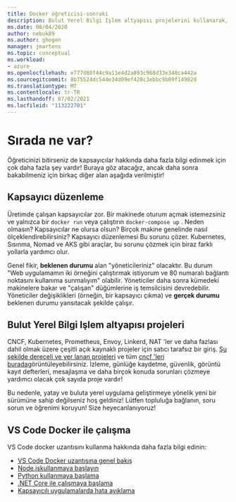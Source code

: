 ```yaml
---
title: Docker öğreticisi-sonraki
description: Bulut Yerel Bilgi Işlem altyapısı projelerini kullanarak, düzenleme ile Docker uygulamalarını genişletme seçeneklerini açıklar.
ms.date: 08/04/2020
author: nebuk89
ms.author: ghogen
manager: jmartens
ms.topic: conceptual
ms.workload:
- azure
ms.openlocfilehash: e777d80f44c9a11e4d2a893c968d33e348ca442a
ms.sourcegitcommit: 8b75524dc544e34d09ef428c3ebbc9b09f14982d
ms.translationtype: MT
ms.contentlocale: tr-TR
ms.lasthandoff: 07/02/2021
ms.locfileid: "113222701"
---
```

# <a name="whats-next"></a>Sırada ne var?

Öğreticinizi bitirseniz de kapsayıcılar hakkında daha fazla bilgi edinmek için çok daha fazla şey vardır!
Buraya göz atacağız, ancak daha sonra bakabilmeniz için birkaç diğer alan aşağıda verilmiştir!

## <a name="container-orchestration"></a>Kapsayıcı düzenleme

Üretimde çalışan kapsayıcılar zor. Bir makinede oturum açmak istemezsiniz ve yalnızca bir `docker run` veya çalıştırın `docker-compose up` . Neden olmasın? Kapsayıcılar ne olursa olsun? Birçok makine genelinde nasıl ölçeklendirebilirsiniz? Kapsayıcı düzenlemesi Bu sorunu çözer. Kubernetes, Sısınma, Nomad ve AKS gibi araçlar, bu sorunu çözmek için biraz farklı yollarla yardımcı olur.

Genel fikir, **beklenen durumu** alan "yöneticileriniz" olacaktır. Bu durum "Web uygulamamın iki örneğini çalıştırmak istiyorum ve 80 numaralı bağlantı noktasını kullanıma sunmalıyım" olabilir. Yöneticiler daha sonra kümedeki makinelere bakar ve "çalışan" düğümlerine iş temsilcisini devredebilir. Yöneticiler değişiklikleri (örneğin, bir kapsayıcı çıkma) ve **gerçek durumu** beklenen durumu yansıtacak şekilde çalışır.

## <a name="cloud-native-computing-foundation-projects"></a>Bulut Yerel Bilgi Işlem altyapısı projeleri

CNCF, Kubernetes, Prometheus, Envoy, Linkerd, NAT 'ler ve daha fazlası dahil olmak üzere çeşitli açık kaynaklı projeler için satıcı tarafsız bir giriş. [Şu şekilde dereceli ve yer lanan projeleri](https://www.cncf.io/projects/) ve tüm [cncf 'leri burada](https://landscape.cncf.io/)görüntüleyebilirsiniz. İzleme, günlüğe kaydetme, güvenlik, görüntü kayıt defterleri, mesajlaşma ve daha birçok konuda sorunları çözmeye yardımcı olacak çok sayıda proje vardır!

Bu nedenle, yatay ve buluta yerel uygulama geliştirmeye yönelik yeni bir sürümüne sahip değilseniz hoş geldiniz! Lütfen topluluğa bağlanın, soru sorun ve öğrenimi koruyun! Size heyecanlanıyoruz!

## <a name="working-with-docker-in-vs-code"></a>VS Code Docker ile çalışma

VS Code docker uzantısını kullanma hakkında daha fazla bilgi edinin:

- [VS Code Docker uzantısına genel bakış](https://code.visualstudio.com/docs/containers/overview)
- [Node.jskullanmaya başlayın ](https://code.visualstudio.com/docs/containers/quickstart-node)
- [Python kullanmaya başlama](https://code.visualstudio.com/docs/containers/quickstart-python)
- [.NET Core ile çalışmaya başlama](https://code.visualstudio.com/docs/containers/quickstart-aspnet-core)
- [Kapsayıcılı uygulamalarda hata ayıklama](https://code.visualstudio.com/docs/containers/debug-common)
